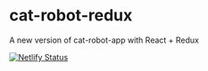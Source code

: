 # cat-robot-redux
A new version of cat-robot-app with React + Redux

[![Netlify Status](https://api.netlify.com/api/v1/badges/109d73bf-a271-4b35-a825-3dc8cc807d19/deploy-status)](https://app.netlify.com/sites/cat-robot-redux/deploys)
